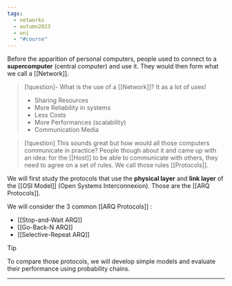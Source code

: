 ```yaml
---
tags:
  - networks
  - autumn2023
  - uni
  - "#course"
---
```

Before the apparition of personal computers, people used to connect to a **supercomputer** (central computer) and use it.
They would then form what we call a [[Network]].

> [!question]- What is the use of a [[Network]]?
>It as a lot of uses!
> - Sharing Resources
> - More Reliability in systems
> - Less Costs
> - More Performances (scalability)
> - Communication Media

> [!question] This sounds great but how would all those computers communicate in practice?
People though about it and came up with an idea: for the [[Host]] to be able to communicate with others, they need to agree on a set of rules. We call those rules [[Protocols]].

We will first study the protocols that use the **physical layer** and **link layer** of the [[OSI Model]] (Open Systems Interconnexion).
Those are the [[ARQ Protocols]]. 

We will consider the 3 common [[ARQ Protocols]] :
- [[Stop-and-Wait ARQ]]
- [[Go-Back-N ARQ]]
- [[Selective-Repeat ARQ]]

> [!tip] 
> To compare those protocols, we will develop simple models and evaluate their performance using probability chains.



---
